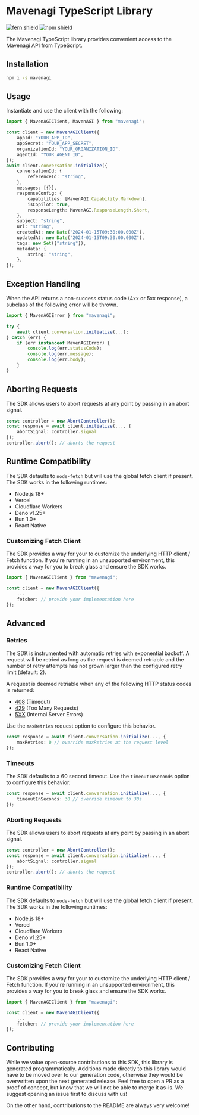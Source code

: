 # Mavenagi TypeScript Library

[![fern shield](https://img.shields.io/badge/%F0%9F%8C%BF-SDK%20generated%20by%20Fern-brightgreen)](https://github.com/fern-api/fern)
[![npm shield](https://img.shields.io/npm/v/mavenagi)](https://www.npmjs.com/package/mavenagi)

The Mavenagi TypeScript library provides convenient access to the Mavenagi API from TypeScript.

## Installation

```sh
npm i -s mavenagi
```

## Usage

Instantiate and use the client with the following:

```typescript
import { MavenAGIClient, MavenAGI } from "mavenagi";

const client = new MavenAGIClient({
    appId: "YOUR_APP_ID",
    appSecret: "YOUR_APP_SECRET",
    organizationId: "YOUR_ORGANIZATION_ID",
    agentId: "YOUR_AGENT_ID",
});
await client.conversation.initialize({
    conversationId: {
        referenceId: "string",
    },
    messages: [{}],
    responseConfig: {
        capabilities: [MavenAGI.Capability.Markdown],
        isCopilot: true,
        responseLength: MavenAGI.ResponseLength.Short,
    },
    subject: "string",
    url: "string",
    createdAt: new Date("2024-01-15T09:30:00.000Z"),
    updatedAt: new Date("2024-01-15T09:30:00.000Z"),
    tags: new Set(["string"]),
    metadata: {
        string: "string",
    },
});
```

## Exception Handling

When the API returns a non-success status code (4xx or 5xx response), a subclass of the following error
will be thrown.

```typescript
import { MavenAGIError } from "mavenagi";

try {
    await client.conversation.initialize(...);
} catch (err) {
    if (err instanceof MavenAGIError) {
        console.log(err.statusCode);
        console.log(err.message);
        console.log(err.body);
    }
}
```

## Aborting Requests

The SDK allows users to abort requests at any point by passing in an abort signal.

```typescript
const controller = new AbortController();
const response = await client.initialize(..., {
    abortSignal: controller.signal
});
controller.abort(); // aborts the request
```

## Runtime Compatibility

The SDK defaults to `node-fetch` but will use the global fetch client if present. The SDK works in the following
runtimes:

-   Node.js 18+
-   Vercel
-   Cloudflare Workers
-   Deno v1.25+
-   Bun 1.0+
-   React Native

### Customizing Fetch Client

The SDK provides a way for your to customize the underlying HTTP client / Fetch function. If you're running in an
unsupported environment, this provides a way for you to break glass and ensure the SDK works.

```typescript
import { MavenAGIClient } from "mavenagi";

const client = new MavenAGIClient({
    ...
    fetcher: // provide your implementation here
});
```

## Advanced

### Retries

The SDK is instrumented with automatic retries with exponential backoff. A request will be retried as long
as the request is deemed retriable and the number of retry attempts has not grown larger than the configured
retry limit (default: 2).

A request is deemed retriable when any of the following HTTP status codes is returned:

-   [408](https://developer.mozilla.org/en-US/docs/Web/HTTP/Status/408) (Timeout)
-   [429](https://developer.mozilla.org/en-US/docs/Web/HTTP/Status/429) (Too Many Requests)
-   [5XX](https://developer.mozilla.org/en-US/docs/Web/HTTP/Status/500) (Internal Server Errors)

Use the `maxRetries` request option to configure this behavior.

```typescript
const response = await client.conversation.initialize(..., {
    maxRetries: 0 // override maxRetries at the request level
});
```

### Timeouts

The SDK defaults to a 60 second timeout. Use the `timeoutInSeconds` option to configure this behavior.

```typescript
const response = await client.conversation.initialize(..., {
    timeoutInSeconds: 30 // override timeout to 30s
});
```

### Aborting Requests

The SDK allows users to abort requests at any point by passing in an abort signal.

```typescript
const controller = new AbortController();
const response = await client.conversation.initialize(..., {
    abortSignal: controller.signal
});
controller.abort(); // aborts the request
```

### Runtime Compatibility

The SDK defaults to `node-fetch` but will use the global fetch client if present. The SDK works in the following
runtimes:

-   Node.js 18+
-   Vercel
-   Cloudflare Workers
-   Deno v1.25+
-   Bun 1.0+
-   React Native

### Customizing Fetch Client

The SDK provides a way for your to customize the underlying HTTP client / Fetch function. If you're running in an
unsupported environment, this provides a way for you to break glass and ensure the SDK works.

```typescript
import { MavenAGIClient } from "mavenagi";

const client = new MavenAGIClient({
    ...
    fetcher: // provide your implementation here
});
```

## Contributing

While we value open-source contributions to this SDK, this library is generated programmatically.
Additions made directly to this library would have to be moved over to our generation code,
otherwise they would be overwritten upon the next generated release. Feel free to open a PR as
a proof of concept, but know that we will not be able to merge it as-is. We suggest opening
an issue first to discuss with us!

On the other hand, contributions to the README are always very welcome!
